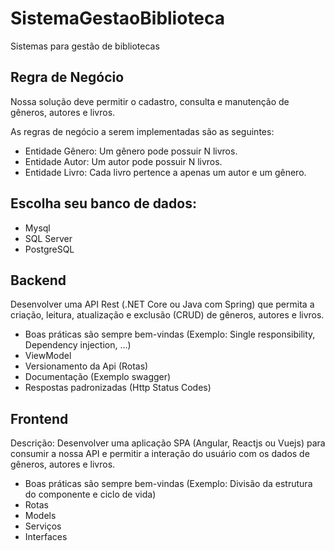 # SistemaGestaoBiblioteca
Sistemas para gestão de bibliotecas 

## Regra de Negócio
Nossa solução deve permitir o cadastro, consulta e manutenção de gêneros, autores e livros. 

As regras de negócio a serem implementadas são as seguintes:

- Entidade Gênero: Um gênero pode possuir N livros.
- Entidade Autor: Um autor pode possuir N livros.
- Entidade Livro: Cada livro pertence a apenas um autor e um gênero.

## Escolha seu banco de dados: 
- Mysql
- SQL Server
- PostgreSQL

## Backend
Desenvolver uma API Rest (.NET Core ou Java com Spring) que permita a criação, leitura, atualização e exclusão (CRUD) de gêneros, autores e livros.
- Boas práticas são sempre bem-vindas (Exemplo: Single responsibility, Dependency injection, ...)
- ViewModel 
- Versionamento da Api (Rotas)
- Documentação (Exemplo swagger)
- Respostas padronizadas (Http Status Codes)

## Frontend 
Descrição: Desenvolver uma aplicação SPA (Angular, Reactjs ou Vuejs) para consumir a nossa API e permitir a interação do usuário com os dados de gêneros, autores e livros.
- Boas práticas são sempre bem-vindas (Exemplo: Divisão da estrutura do componente e ciclo de vida)
- Rotas
- Models
- Serviços
- Interfaces